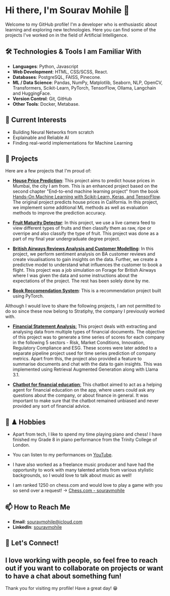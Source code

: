 # Hi there, I'm Sourav Mohile 👋

Welcome to my GitHub profile! I'm a developer who is enthusiastic about learning and exploring new technologies. Here you can find some of the projects I've worked on in the field of Artificial Intelligence.

## 🛠️ Technologies & Tools I am Familiar With

- **Languages**: Python, Javascript
- **Web Development**: HTML, CSS/SCSS, React.
- **Databases**: PostgreSQL, FAISS, Pinecone.
- **ML / Data Science**: Pandas, NumPy, Matplotlib, Seaborn, NLP, OpenCV, Transformers, Scikit-Learn, PyTorch, TensorFlow, Ollama, Langchain and HuggingFace.
- **Version Control**: Git, GitHub
- **Other Tools**: Docker, Metabase.

## 🌱 Current Interests

- Building Neural Networks from scratch
- Explainable and Reliable AI
- Finding real-world implementations for Machine Learning

## 🔭 Projects

Here are a few projects that I'm proud of:

- **[House Price Prediction](https://github.com/souravmohile/house-price-prediction)**: This project aims to predict house prices in Mumbai, the city I am from. This is an enhanced project based on the second chapter "End-to-end machine learning project" from the book [Hands-On Machine Learning with Scikit-Learn, Keras, and TensorFlow](https://www.oreilly.com/library/view/hands-on-machine-learning/9781492032632/). The original project predicts house prices in California. In this project, we implement some additional ML methods as well as evaluation methods to improve the prediction accuracy. 

- **[Fruit Maturity Detector](https://github.com/souravmohile/FruitMaturityDetector)**: In this project, we use a live camera feed to view different types of fruits and then classify them as raw, ripe or overripe and also classify the type of fruit. This project was done as a part of my final year undergraduate degree project. 

- **[British Airways Reviews Analysis and Customer Modelling](https://github.com/souravmohile/BA-ReviewAnalysis)**: In this project, we perform sentiment analysis on BA customer reviews and create visualisations to gain insights on the data. Further, we create a predictive model to understand what influences the customer to book a flight. This project was a job simulation on Forage for British Airways where I was given the data and some instructions about the expectations of the project. The rest has been solely done by me.

- **[Book Reccomendation System](https://github.com/souravmohile/book-reccomendation-system)**: This is a recommendation project built using PyTorch.

Although I would love to share the following projects, I am not permitted to do so since these now belong to Stratiphy, the company I previously worked with.
- <ins>**Financial Statement Analysis**:</ins> This project deals with extracting and analysing data from multiple types of financial documents. The objective of this project was to generate a time series of scores for each company in the following 5 sectors - Risk, Market Conditions, Innovation, Regulatory Compliance and ESG. These scores were later added to a separate pipeline project used for time series prediction of company metrics. Apart from this, the project also provided a feature to summarise documents and chat with the data to gain insights. This was implemented using Retrieval Augmented Generation along with Llama 3.1. 

- <ins>**Chatbot for financial education**:</ins> This chatbot aimed to act as a helping agent for financial education on the app, where users could ask any questions about the company, or about finance in general. It was important to make sure that the chatbot remained unbiased and never provided any sort of financial advice.

## 🎹 ♟ Hobbies

- Apart from tech, I like to spend my time playing piano and chess! I have finished my Grade 8 in piano performance from the Trinity College of London.
 
- You can listen to my performances on [YouTube](https://www.youtube.com/@souravmohile5585).

- I have also worked as a freelance music producer and have had the opportunity to work with many talented artists from various stylistic backgrounds, so I would love to talk about music as well! 

- I am ranked 1250 on chess.com and would love to play a game with you so send over a request! -> [Chess.com - souravmohile](https://www.chess.com/member/souravmohile)

## 📫 How to Reach Me

- **Email**: [souravmohile@icloud.com](mailto:souravmohile@icloud.com)
- **LinkedIn**: [souravmohile](https://www.linkedin.com/in/souravmohile)

## 💬 Let's Connect!

I love working with people, so feel free to reach out if you want to collaborate on projects or want to have a chat about something fun!
---

Thank you for visiting my profile! Have a great day! 😁
